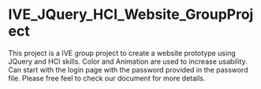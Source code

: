 # IVE_JQuery_HCI_Website_GroupProject
This project is a IVE group project to create a website prototype using JQuery and HCI skills. Color and Animation are used to increase usability.
Can start with the login page with the password provided in the password file.
Please free feel to check our document for more details.
